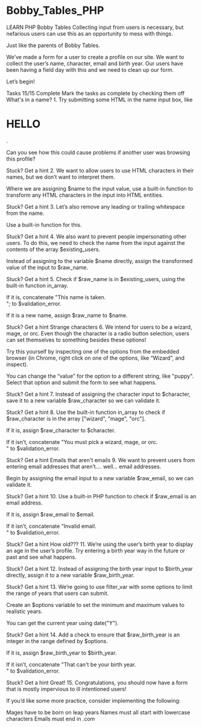 # Bobby_Tables_PHP
LEARN PHP
Bobby Tables
Collecting input from users is necessary, but nefarious users can use this as an opportunity to mess with things.

Just like the parents of Bobby Tables.

We’ve made a form for a user to create a profile on our site. We want to collect the user’s name, character, email and birth year. Our users have been having a field day with this and we need to clean up our form.

Let’s begin!

Tasks
15/15 Complete
Mark the tasks as complete by checking them off
What's in a name?
1.
Try submitting some HTML in the name input box, like <h1>HELLO</h1>.

Can you see how this could cause problems if another user was browsing this profile?


Stuck? Get a hint
2.
We want to allow users to use HTML characters in their names, but we don’t want to interpret them.

Where we are assigning $name to the input value, use a built-in function to transform any HTML characters in the input into HTML entities.


Stuck? Get a hint
3.
Let’s also remove any leading or trailing whitespace from the name.

Use a built-in function for this.


Stuck? Get a hint
4.
We also want to prevent people impersonating other users. To do this, we need to check the name from the input against the contents of the array $existing_users.

Instead of assigning to the variable $name directly, assign the transformed value of the input to $raw_name.


Stuck? Get a hint
5.
Check if $raw_name is in $existing_users, using the built-in function in_array.

If it is, concatenate "This name is taken. <br>"; to $validation_error.

If it is a new name, assign $raw_name to $name.


Stuck? Get a hint
Strange characters
6.
We intend for users to be a wizard, mage, or orc. Even though the character is a radio button selection, users can set themselves to something besides these options!

Try this yourself by inspecting one of the options from the embedded browser (in Chrome, right click on one of the options, like “Wizard”, and inspect).

You can change the “value” for the option to a different string, like "puppy". Select that option and submit the form to see what happens.


Stuck? Get a hint
7.
Instead of assigning the character input to $character, save it to a new variable $raw_character so we can validate it.


Stuck? Get a hint
8.
Use the built-in function in_array to check if $raw_character is in the array ["wizard", "mage", "orc"].

If it is, assign $raw_character to $character.

If it isn’t, concatenate "You must pick a wizard, mage, or orc. <br>" to $validation_error.


Stuck? Get a hint
Emails that aren't emails
9.
We want to prevent users from entering email addresses that aren’t…. well… email addresses.

Begin by assigning the email input to a new variable $raw_email, so we can validate it.


Stuck? Get a hint
10.
Use a built-in PHP function to check if $raw_email is an email address.

If it is, assign $raw_email to $email.

If it isn’t, concatenate "Invalid email. <br>" to $validation_error.


Stuck? Get a hint
How old???
11.
We’re using the user’s birth year to display an age in the user’s profile. Try entering a birth year way in the future or past and see what happens.


Stuck? Get a hint
12.
Instead of assigning the birth year input to $birth_year directly, assign it to a new variable $raw_birth_year.


Stuck? Get a hint
13.
We’re going to use filter_var with some options to limit the range of years that users can submit.

Create an $options variable to set the minimum and maximum values to realistic years.

You can get the current year using date("Y").


Stuck? Get a hint
14.
Add a check to ensure that $raw_birth_year is an integer in the range defined by $options.

If it is, assign $raw_birth_year to $birth_year.

If it isn’t, concatenate "That can't be your birth year. <br>" to $validation_error.


Stuck? Get a hint
Great!
15.
Congratulations, you should now have a form that is mostly impervious to ill intentioned users!

If you’d like some more practice, consider implementing the following:

Mages have to be born on leap years
Names must all start with lowercase characters
Emails must end in .com

